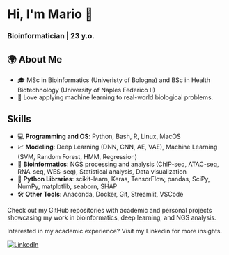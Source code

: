 # Hi, I'm Mario 👋  

### Bioinformatician | 23 y.o.


## 🌍 About Me  
- 🎓 MSc in Bioinformatics (Univeristy of Bologna) and BSc in Health Biotechnology (University of Naples Federico II)
- 🚀 Love applying machine learning to real-world biological problems.  


##  Skills
- 💻 **Programming and OS**: Python, Bash, R, Linux, MacOS
- 📈 **Modeling**: Deep Learning (DNN, CNN, AE, VAE), Machine Learning (SVM, Random Forest, HMM, Regression)
- 🧬 **Bioinformatics**: NGS processing and analysis (ChIP-seq, ATAC-seq, RNA-seq, WES-seq), Statistical analysis, Data visualization
- 🐍 **Python Libraries**: scikit-learn, Keras, TensorFlow, pandas, SciPy, NumPy, matplotlib, seaborn, SHAP
- 🛠️ **Other Tools**: Anaconda, Docker, Git, Streamlit, VSCode


Check out my GitHub repositories with academic and personal projects showcasing my work in bioinformatics, deep learning, and NGS analysis. 

Interested in my academic experience? Visit my Linkedin for more insights.

[![LinkedIn](https://img.shields.io/badge/-LinkedIn-0077B5?style=flat-square&logo=linkedin&logoColor=white)](https://www.linkedin.com/in/esposito-mario/)


